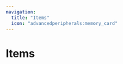 ```yaml
---
navigation:
  title: "Items"
  icon: "advancedperipherals:memory_card"
---
```


# Items

<SubPages />